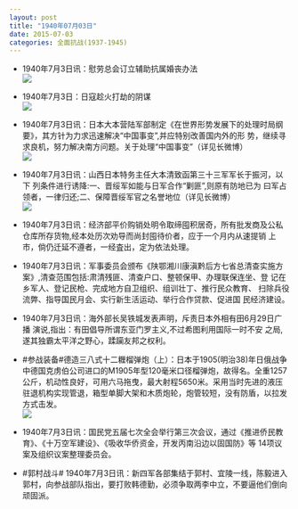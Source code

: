 ```yaml
---
layout: post
title: "1940年07月03日"
date: 2015-07-03
categories: 全面抗战(1937-1945)
---
```


<meta name="referrer" content="no-referrer" />

- 1940年7月3日讯：慰劳总会订立辅助抗属婚丧办法 <br/><img src="https://ww2.sinaimg.cn/large/aca367d8jw1etpzctzfl1j20jz0cgmzk.jpg" />

- 1940年7月3日：日寇趁火打劫的阴谋 <br/><img src="https://ww4.sinaimg.cn/large/aca367d8jw1etpxm9k6drj211u0ggn3k.jpg" />

- 1940年7月3日讯：日本大本营陆军部制定《在世界形势发展下的处理时局纲 要》，其方针为力求迅速解决“中国事变”,并应特别改善国内外的形 势，继续寻求良机，努力解决南方问题。关于处理“中国事变”（详见长微博） <br/><img src="https://ww1.sinaimg.cn/large/aca367d8jw1etpvvy930bj20c80bxjt2.jpg" />

- 1940年7月3日讯：山西日本特务主任大本清致函第三十三军军长于振河，以下 列条件进行诱降:一、晋绥军如能与日军合作“剿匪”,则原有防地已为 曰军占领者，一律归还;二、保障晋绥军官之名誉地位（详见长微博） <br/><img src="https://ww2.sinaimg.cn/large/aca367d8jw1etpu5fr5knj20c809zwfp.jpg" />

- 1940年7月3日讯：经济部平价购销处明令取缔囤积居奇，所有批发商及公私仓库所存货物,经本处历次劝导而尚封囤待价者，应于一个月内从速提销 上市，倘仍迁延不遵者，一经査出，定为依法处理。 

- 1940年7月3日讯：军事委员会颁布《陕鄂湘川康滇黔后方七省总清查实施方 案》,清查范围包括:肃清残匪、清查户口、整顿保甲、办理联保连坐、登 记在乡军人、登记民枪、完成地方自卫组织、组训壮丁、推行民众教育、 扫除兵役流弊、指导国民月会、实行新生活运动、举行合作贷款、促进国 民经济建设。 

- 1940年7月3日讯：海外部长吴铁城发表声明，斥责日本外相有田6月29日广播 演说,指出：有田倡导所谓东亚门罗主义,不过希图利用国际一时不安 之局,遂其独霸太平洋之野心，蹂躏友邦之权利。 

- #参战装备#德造三八式十二糎榴弹炮（上）：日本于1905(明治38)年日俄战争中德国克虏伯公司进口的M1905年型120毫米口径榴弹炮，故得名。全重1257公斤，机动性良好，可用六马拖曳，最大射程5650米。采用当时先进的液压驻退机构实现管退，箱型单脚大架和木质炮轮，炮管较短，没有防盾，以拉发方式击发。 <br/><img src="https://ww4.sinaimg.cn/large/aca367d8jw1etpctfjgf8j20b00fb40x.jpg" />

- 1940年7月3日讯：国民党五届七次全会举行第三次会议，通过《推进侨民教育》、《十万空军建设》、《吸收华侨资金，开发丙南沿边以固国防》等 14项议案及组织议案整理委员会。 

- #郭村战斗# 1940年7月3日讯：新四军各部集结于郭村、宜陵一线，陈毅进入郭村，向参战部队指出，要打败韩德勤，必须争取两李中立，不要逼他们倒向顽固派。 

